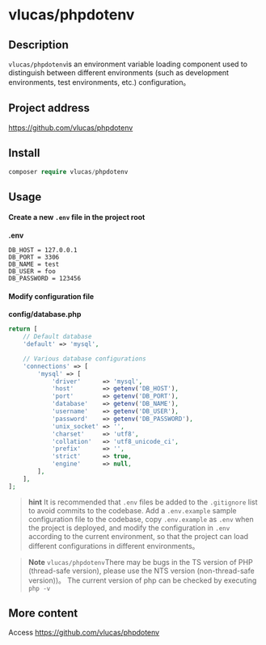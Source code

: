 # vlucas/phpdotenv

## Description
`vlucas/phpdotenv`is an environment variable loading component used to distinguish between different environments (such as development environments, test environments, etc.) configuration。

## Project address

https://github.com/vlucas/phpdotenv
  
## Install
 
```php
composer require vlucas/phpdotenv
 ```
  
## Usage

#### Create a new `.env` file in the project root
**.env**
```
DB_HOST = 127.0.0.1
DB_PORT = 3306
DB_NAME = test
DB_USER = foo
DB_PASSWORD = 123456
```

#### Modify configuration file
**config/database.php**
```php
return [
    // Default database
    'default' => 'mysql',

    // Various database configurations
    'connections' => [
        'mysql' => [
            'driver'      => 'mysql',
            'host'        => getenv('DB_HOST'),
            'port'        => getenv('DB_PORT'),
            'database'    => getenv('DB_NAME'),
            'username'    => getenv('DB_USER'),
            'password'    => getenv('DB_PASSWORD'),
            'unix_socket' => '',
            'charset'     => 'utf8',
            'collation'   => 'utf8_unicode_ci',
            'prefix'      => '',
            'strict'      => true,
            'engine'      => null,
        ],
    ],
];
```

> **hint**
> It is recommended that `.env` files be added to the `.gitignore` list to avoid commits to the codebase. Add a `.env.example` sample configuration file to the codebase, copy `.env.example` as `.env` when the project is deployed, and modify the configuration in `.env` according to the current environment, so that the project can load different configurations in different environments。

> **Note**
> `vlucas/phpdotenv`There may be bugs in the TS version of PHP (thread-safe version), please use the NTS version (non-thread-safe version))。
> The current version of php can be checked by executing `php -v` 

## More content

Access https://github.com/vlucas/phpdotenv
  

